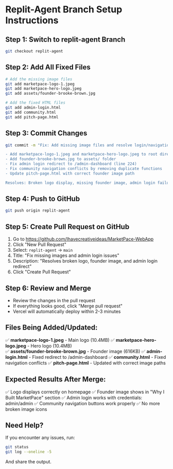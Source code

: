 # Replit-Agent Branch Setup Instructions

## Step 1: Switch to replit-agent Branch
```bash
git checkout replit-agent
```

## Step 2: Add All Fixed Files
```bash
# Add the missing image files
git add marketpace-logo-1.jpeg
git add marketpace-hero-logo.jpeg
git add assets/founder-brooke-brown.jpg

# Add the fixed HTML files
git add admin-login.html
git add community.html
git add pitch-page.html
```

## Step 3: Commit Changes
```bash
git commit -m "Fix: Add missing image files and resolve login/navigation issues

- Add marketpace-logo-1.jpeg and marketpace-hero-logo.jpeg to root directory
- Add founder-brooke-brown.jpg to assets/ folder  
- Fix admin login redirect to /admin-dashboard (line 224)
- Fix community navigation conflicts by removing duplicate functions
- Update pitch-page.html with correct founder image path

Resolves: Broken logo display, missing founder image, admin login failure"
```

## Step 4: Push to GitHub
```bash
git push origin replit-agent
```

## Step 5: Create Pull Request on GitHub
1. Go to https://github.com/Ihavecreativeideas/MarketPace-WebApp
2. Click "New Pull Request"
3. Select: `replit-agent` → `main`
4. Title: "Fix missing images and admin login issues"
5. Description: "Resolves broken logo, founder image, and admin login redirect"
6. Click "Create Pull Request"

## Step 6: Review and Merge
- Review the changes in the pull request
- If everything looks good, click "Merge pull request"
- Vercel will automatically deploy within 2-3 minutes

## Files Being Added/Updated:
✅ **marketpace-logo-1.jpeg** - Main logo (10.4MB)
✅ **marketpace-hero-logo.jpeg** - Hero logo (10.4MB)  
✅ **assets/founder-brooke-brown.jpg** - Founder image (616KB)
✅ **admin-login.html** - Fixed redirect to /admin-dashboard
✅ **community.html** - Fixed navigation conflicts
✅ **pitch-page.html** - Updated with correct image paths

## Expected Results After Merge:
✅ Logo displays correctly on homepage
✅ Founder image shows in "Why I Built MarketPace" section
✅ Admin login works with credentials: admin/admin
✅ Community navigation buttons work properly
✅ No more broken image icons

## Need Help?
If you encounter any issues, run:
```bash
git status
git log --oneline -5
```
And share the output.